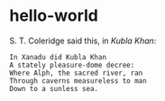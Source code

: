 # hello-world

S. T. Coleridge said this, in *Kubla Khan*:

```
In Xanadu did Kubla Khan
A stately pleasure-dome decree:
⁠Where Alph, the sacred river, ran
Through caverns measureless to man
Down to a sunless sea.
```
